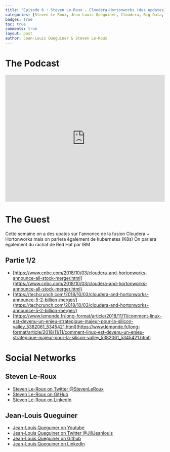 ```yaml
---
title: "Episode 6 : Steven Le-Roux - Cloudera-Hortonworks (des updates) - IBM + RedHat Big purple et Kubernetes - 1/2"
categories: [Steven Le-Roux, Jean-Louis Queguiner, Cloudera, Big Data, Hadoop, Hortonworks, IBM, RedHat]
badges: true
toc: true
comments: true
layout: post
author: Jean-Louis Queguiner & Steven Le-Roux
---
```


# The Podcast

<iframe src="https://widget.spreaker.com/player?episode_id=16278279&theme=light&autoplay=false&playlist=false&cover_image_url=https%3A%2F%2Fd3wo5wojvuv7l.cloudfront.net%2Fimages.spreaker.com%2Foriginal%2F7a3995c37bb49670550a292596744393.jpg" width="100%" height="400px" frameborder="0"></iframe>

# The Guest
Cette semaine on a des upates sur l'annonce de la fusion Cloudera + Hortonworks mais on parlera également de kubernetes (K8s)
Òn parlera également du rachat de Red Hat par IBM

## Partie 1/2
- [https://www.cnbc.com/2018/10/03/cloudera-and-hortonworks-announce-all-stock-merger.html](https://www.cnbc.com/2018/10/03/cloudera-and-hortonworks-announce-all-stock-merger.html)
- [https://techcrunch.com/2018/10/03/cloudera-and-hortonworks-announce-5-2-billion-merger/](https://techcrunch.com/2018/10/03/cloudera-and-hortonworks-announce-5-2-billion-merger/)
- [https://www.lemonde.fr/long-format/article/2018/11/11/comment-linux-est-devenu-un-enjeu-strategique-majeur-pour-la-silicon-valley_5382061_5345421.html](https://www.lemonde.fr/long-format/article/2018/11/11/comment-linux-est-devenu-un-enjeu-strategique-majeur-pour-la-silicon-valley_5382061_5345421.html)

# Social Networks

## Steven Le-Roux
- [Steven Le-Roux on Twitter @StevenLeRoux](https://twitter.com/StevenLeRoux)
- [Steven Le-Roux on GitHub](https://github.com/StevenLeRoux)
- [Steven Le-Roux on LinkedIn](https://www.linkedin.com/in/stevenleroux/)

## Jean-Louis Queguiner
- [Jean-Louis Queguiner on Youtube](https://www.youtube.com/channel/UCVso5UVvQeGAuwbksmA95iA)
- [Jean-Louis Queguiner on Twitter @JiliJeanlouis](https://twitter.com/JiliJeanlouis)
- [Jean-Louis Queguiner on Github](https://github.com/jqueguiner)
- [Jean-Louis Queguiner on LinkedIn](https://fr.linkedin.com/in/jlqueguiner)
